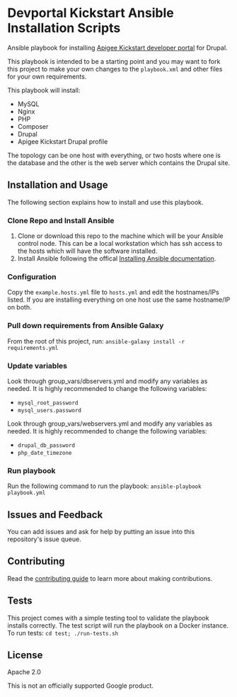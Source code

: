 # Devportal Kickstart Ansible Installation Scripts
Ansible playbook for installing [Apigee Kickstart developer portal](https://www.drupal.org/project/apigee_devportal_kickstart)
for Drupal.

This playbook is intended to be a starting point and you may want to fork this project
to make your own changes to the `playbook.xml` and other files for your own
requirements.

This playbook will install:

- MySQL
- Nginx
- PHP
- Composer
- Drupal
- Apigee Kickstart Drupal profile

The topology can be one host with everything, or two hosts where one is the 
database and the other is the web server which contains the Drupal site.

## Installation and Usage
The following section explains how to install and use this playbook.

### Clone Repo and Install Ansible 
1. Clone or download this repo to the machine which will be your Ansible 
   control node. This can be a local workstation which has ssh access to the
   hosts which will have the software installed.
2. Install Ansible following the offical [Installing Ansible documentation](https://docs.ansible.com/ansible/latest/installation_guide/intro_installation.html).
    
### Configuration 

Copy the `example.hosts.yml` file to `hosts.yml` and edit the hostnames/IPs
listed. If you are installing everything on one host use the same hostname/IP
on both.

### Pull down requirements from Ansible Galaxy
From the root of this project, run:
`ansible-galaxy install -r requirements.yml`

### Update variables
Look through group_vars/dbservers.yml and modify any variables as needed. It is highly recommended
to change the following variables:
- `mysql_root_password`
- `mysql_users.password`

Look through group_vars/webservers.yml and modify any variables as needed. It is highly recommended
to change the following variables:
- `drupal_db_password`
- `php_date_timezone`

### Run playbook
Run the following command to run the playbook:
`ansible-playbook playbook.yml`

## Issues and Feedback
You can add issues and ask for help by putting an issue into this repository's 
issue queue.

## Contributing
Read the [contributing guide](docs/contributing.md) to learn more about making contributions.

## Tests
This project comes with a simple testing tool to validate the playbook installs
correctly. The test script will run the playbook on a Docker instance. To run
tests:
`cd test; ./run-tests.sh`

## License
Apache 2.0

This is not an officially supported Google product.




